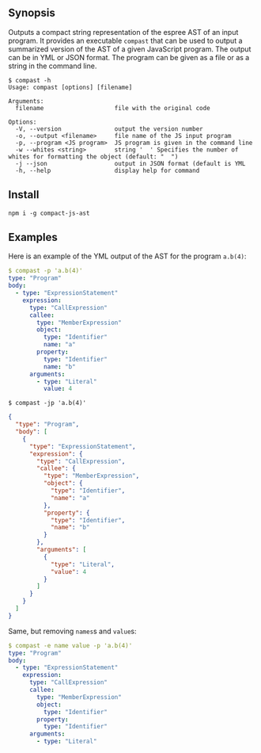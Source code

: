 ## Synopsis

Outputs a compact string representation of the espree AST of an input program. It provides an executable `compast` that can be used to output 
a summarized version of the AST of a given JavaScript program. The output can be in YML or JSON format. The program can be given as a file or as a string in the command line.

```
$ compast -h                    
Usage: compast [options] [filename]

Arguments:
  filename                    file with the original code

Options:
  -V, --version               output the version number
  -o, --output <filename>     file name of the JS input program
  -p, --program <JS program>  JS program is given in the command line
  -w --whites <string>        string '  ' Specifies the number of whites for formatting the object (default: "  ")
  -j --json                   output in JSON format (default is YML
  -h, --help                  display help for command
```
## Install

```
npm i -g compact-js-ast
```


## Examples

Here is an example of the YML output of the AST for the program `a.b(4)`:

```yml
$ compast -p 'a.b(4)'           
type: "Program"
body:
  - type: "ExpressionStatement"
    expression:
      type: "CallExpression"
      callee:
        type: "MemberExpression"
        object:
          type: "Identifier"
          name: "a"
        property:
          type: "Identifier"
          name: "b"
      arguments:
        - type: "Literal"
          value: 4
```

```
$ compast -jp 'a.b(4)'
```
```json
{
  "type": "Program",
  "body": [
    {
      "type": "ExpressionStatement",
      "expression": {
        "type": "CallExpression",
        "callee": {
          "type": "MemberExpression",
          "object": {
            "type": "Identifier",
            "name": "a"
          },
          "property": {
            "type": "Identifier",
            "name": "b"
          }
        },
        "arguments": [
          {
            "type": "Literal",
            "value": 4
          }
        ]
      }
    }
  ]
}
```
Same, but removing `names`s and `value`s:

```yml
$ compast -e name value -p 'a.b(4)' 
type: "Program"
body:
  - type: "ExpressionStatement"
    expression:
      type: "CallExpression"
      callee:
        type: "MemberExpression"
        object:
          type: "Identifier"
        property:
          type: "Identifier"
      arguments:
        - type: "Literal"
```